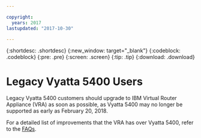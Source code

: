 ```yaml
---

copyright:
  years: 2017
lastupdated: "2017-10-30"

---
```


{:shortdesc: .shortdesc}
{:new_window: target="_blank"}
{:codeblock: .codeblock}
{:pre: .pre}
{:screen: .screen}
{:tip: .tip}
{:download: .download}

# Legacy Vyatta 5400 Users
Legacy Vyatta 5400 customers should upgrade to IBM Virtual Router Appliance (VRA) as soon as possible, as Vyatta 5400 may no longer be supported as early as February 20, 2018.

For a detailed list of improvements that the VRA has over Vyatta 5400, refer to the [FAQs](faqs.html#what-improvements-does-the-virtual-router-appliance-vyatta-5600-have-over-the-vyatta-5400-). 
